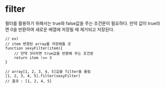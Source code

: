 # filter

필터를 활용하기 위해서는 true와 false값을 주는 조건문이 필요하다. 만약 값이 true라면 0을 반환하여 새로운 배열에 저장될 때 제거되고 저장된다.

```JS
// ex)
// item 변경된 array를 저장해둘 곳
function sexyFilter(item){
    // 만약 3이라면 true값을 반환해 주는 조건문
    return item !== 3
}
```

```JS
// array[1, 2, 3, 4, 5]값을 filter을 돌림
[1, 2, 3, 4, 5].filter(sexyFilter)
// 결과 : [1, 2, 4, 5]
```
